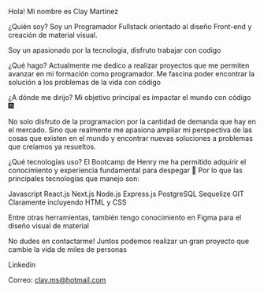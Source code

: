 Hola! Mi nombre es Clay Martinez

¿Quién soy?
Soy un Programador Fullstack orientado al diseño Front-end y creación de material visual.

Soy un apasionado por la tecnologia, disfruto trabajar con codigo

¿Qué hago?
Actualmente me dedico a realizar proyectos que me permiten avanzar en mi formación como programador. Me fascina poder encontrar la solución a los problemas de la vida con código

¿A dónde me dirijo?
Mi objetivo principal es impactar el mundo con código 🎆

No solo disfruto de la programacion por la cantidad de demanda que hay en el mercado. Sino que realmente me apasiona ampliar mi perspectiva de las cosas que existen en el mundo y encontrar nuevas soluciones a problemas que creíamos ya resueltos.

¿Qué tecnologías uso?
El Bootcamp de Henry me ha permitido adquirir el conocimiento y experiencia fundamental para despegar 🚀 Por lo que las principales tecnologías que manejo son:

Javascript
React.js
Next.js
Node.js
Express.js
PostgreSQL
Sequelize
GIT
Claramente incluyendo HTML y CSS

Entre otras herramientas, también tengo conocimiento en Figma para el diseño visual de material

No dudes en contactarme!
Juntos podemos realizar un gran proyecto que cambie la vida de miles de personas

Linkedin

Correo: clay.ms@hotmail.com

